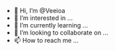 - 👋 Hi, I’m @Veeioa
- 👀 I’m interested in ...
- 🌱 I’m currently learning ...
- 💞️ I’m looking to collaborate on ...
- 📫 How to reach me ...

<!---
Veeioa/Veeioa is a ✨ special ✨ repository because its `README.md` (this file) appears on your GitHub profile.
You can click the Preview link to take a look at your changes.
--->
